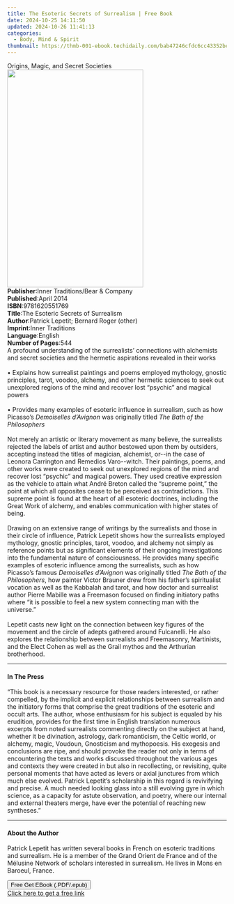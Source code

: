 ```yaml
---
title: The Esoteric Secrets of Surrealism | Free Book
date: 2024-10-25 14:11:50
updated: 2024-10-26 11:41:13
categories:
  - Body, Mind & Spirit
thumbnail: https://thmb-001-ebook.techidaily.com/bab47246cfdc6cc43352beced281aa6800210a470f10258bd377ed8737270c8d.jpg
---
```

<main id="book-container">
  <div class="flex flex-col">
    <div class="book-brief flex-1 py-6 px-4 sm:p-6 md:py-10 md:px-8">
      <!-- brief-->
      <div class="book-brief-main">Origins, Magic, and Secret Societies</div>
    </div>
    <div
      class="book-meta-info flex-1 grid gap-4 col-start-1 col-end-3 row-start-1 sm:mb-6 sm:grid-cols-4 lg:gap-6 lg:col-start-2 lg:row-end-6 lg:row-span-6 lg:mb-0"
    >
      <div
        class="book-meta-info-left place-content-center mt-4 p-4 text-sm leading-6 col-start-2 col-span-2 dark:text-slate-400"
      >
        <img
          class="w-full h-500 object-cover rounded-lg sm:h-255 sm:col-span-2 lg:col-span-full"
          src="https://img-001-ebook.techidaily.com/fa1c5604d43cc738d204c2c52077674f48dec2ffc5c6b7f9b6cf6aa95f5965bf.jpg"
          alt=""
          width="312"
          height="500"
        />
      </div>
      <div
        class="book-meta-info-right mt-2 col-start-1 row-start-2 col-span-3 self-center"
      >
        <!-- meta data  -->
        <div class="flex flex-col px-4 md:px-8">
          <div class="flex-1">
            <strong>Publisher</strong>:<span class="px-2"
              >Inner Traditions/Bear &amp; Company</span
            >
          </div>
          <div class="flex-1">
            <strong>Published</strong>:<span class="px-2">April 2014</span>
          </div>
          <div class="flex-1">
            <strong>ISBN</strong>:<span class="px-2">9781620551769</span>
          </div>
          <div class="flex-1">
            <strong>Title</strong>:<span class="px-2"
              >The Esoteric Secrets of Surrealism</span
            >
          </div>
          <div class="flex-1">
            <strong>Author</strong>:<span class="px-2"
              >Patrick Lepetit; Bernard Roger (other)</span
            >
          </div>
          <div class="flex-1">
            <strong>Imprint</strong>:<span class="px-2">Inner Traditions</span>
          </div>
          <div class="flex-1">
            <strong>Language</strong>:<span class="px-2">English</span>
          </div>
          <div class="flex-1">
            <strong>Number of Pages</strong>:<span class="px-2">544</span>
          </div>
        </div>
      </div>
    </div>
    <div class="book-description flex-1 py-6 px-4 sm:p-6 md:py-10 md:px-8">
      <div class="book-description-main">
        <div accordion-content="" id="description">
          A profound understanding of the surrealists’ connections with
          alchemists and secret societies and the hermetic aspirations revealed
          in their works <br />
          <br />• Explains how surrealist paintings and poems employed
          mythology, gnostic principles, tarot, voodoo, alchemy, and other
          hermetic sciences to seek out unexplored regions of the mind and
          recover lost “psychic” and magical powers <br />
          <br />• Provides many examples of esoteric influence in surrealism,
          such as how Picasso’s <i>Demoiselles d’Avignon</i> was originally
          titled <i>The Bath of the Philosophers</i> <br />
          <br />Not merely an artistic or literary movement as many believe, the
          surrealists rejected the labels of artist and author bestowed upon
          them by outsiders, accepting instead the titles of magician,
          alchemist, or--in the case of Leonora Carrington and Remedios
          Varo--witch. Their paintings, poems, and other works were created to
          seek out unexplored regions of the mind and recover lost “psychic” and
          magical powers. They used creative expression as the vehicle to attain
          what André Breton called the “supreme point,” the point at which all
          opposites cease to be perceived as contradictions. This supreme point
          is found at the heart of all esoteric doctrines, including the Great
          Work of alchemy, and enables communication with higher states of
          being. <br />
          <br />Drawing on an extensive range of writings by the surrealists and
          those in their circle of influence, Patrick Lepetit shows how the
          surrealists employed mythology, gnostic principles, tarot, voodoo, and
          alchemy not simply as reference points but as significant elements of
          their ongoing investigations into the fundamental nature of
          consciousness. He provides many specific examples of esoteric
          influence among the surrealists, such as how Picasso’s famous
          <i>Demoiselles d’Avignon</i> was originally titled
          <i>The Bath of the Philosophers</i>, how painter Victor Brauner drew
          from his father’s spiritualist vocation as well as the Kabbalah and
          tarot, and how doctor and surrealist author Pierre Mabille was a
          Freemason focused on finding initiatory paths where “it is possible to
          feel a new system connecting man with the universe.” <br />
          <br />Lepetit casts new light on the connection between key figures of
          the movement and the circle of adepts gathered around Fulcanelli. He
          also explores the relationship between surrealists and Freemasonry,
          Martinists, and the Elect Cohen as well as the Grail mythos and the
          Arthurian brotherhood.
        </div>
        <div class="accordion-fader"></div>
      </div>
    </div>
    <div class="book-excerpts flex-1 py-6 px-4 sm:p-6 md:py-10 md:px-8">
      <!-- excerpts-->
      <div class="book-excerpts-main">
        <hr />
        <h4 class="placeholder placeholder-heading">
          <span>In The Press</span>
        </h4>
        <p>
          “This book is a necessary resource for those readers interested, or
          rather compelled, by the implicit and explicit relationships between
          surrealism and the initiatory forms that comprise the great traditions
          of the esoteric and occult arts. The author, whose enthusiasm for his
          subject is equaled by his erudition, provides for the first time in
          English translation numerous excerpts from noted surrealists
          commenting directly on the subject at hand, whether it be divination,
          astrology, dark romanticism, the Celtic world, or alchemy, magic,
          Voudoun, Gnosticism and mythopoesis. His exegesis and conclusions are
          ripe, and should provoke the reader not only in terms of encountering
          the texts and works discussed throughout the various ages and contexts
          they were created in but also in recollecting, or revisiting, quite
          personal moments that have acted as levers or axial junctures from
          which much else evolved. Patrick Lepetit’s scholarship in this regard
          is revivifying and precise. A much needed looking glass into a still
          evolving gyre in which science, as a capacity for astute observation,
          and poetry, where our internal and external theaters merge, have ever
          the potential of reaching new syntheses.”
        </p>
      </div>
    </div>
    <div class="book-about-author flex-1 py-6 px-4 sm:p-6 md:py-10 md:px-8">
      <!-- about author-->
      <div class="book-main-author-main">
        <hr />
        <h4 class="placeholder placeholder-heading">
          <span>About the Author</span>
        </h4>
        <p>
          Patrick Lepetit has written several books in French on esoteric
          traditions and surrealism. He is a member of the Grand Orient de
          France and of the Mélusine Network of scholars interested in
          surrealism. He lives in Mons en Baroeul, France.
        </p>
      </div>
    </div>
    <div class="book-free-get flex-1 py-6 px-4 sm:p-6 md:py-10 md:px-8">
      <button
        id="btn-free-get"
        class="bg-blue-500 hover:bg-blue-700 text-white font-bold py-2 px-4 rounded"
      >
        Free Get EBook (.PDF/.epub)
      </button>
      <div id="countdown-display" class="px-2 text-lg mt-2"></div>
      <a
        id="free-link"
        class="hidden bg-blue-500 hover:bg-blue-700 text-white font-bold py-2 px-4 rounded"
        href="https://www.ebooks.com/en-us/book/95782041/the-esoteric-secrets-of-surrealism/patrick-lepetit/"
        target="_blank"
        >Click here to get a free link</a
      >
    </div>
    <script>
      let countdownTime = 0;
      let countdownInterval = null;
      document
        .getElementById('btn-free-get')
        .addEventListener('click', startCountdown);
      function startCountdown() {
        countdownTime = new Date().getTime() + 60000 * 3;
        countdownInterval = setInterval(updateCountdown, 1000);
        document.getElementById('btn-free-get').disabled = true;
        document
          .getElementById('btn-free-get')
          .classList.add('bg-gray-500', 'cursor-not-allowed');
      }
      function updateCountdown() {
        let currentTime = new Date().getTime();
        let timeLeft = countdownTime - currentTime;
        let secondsLeft = Math.floor(timeLeft / 1000);
        document.getElementById('countdown-display').innerHTML =
          `Remaining time: ${secondsLeft} seconds.`;
        if (secondsLeft <= 0) {
          clearInterval(countdownInterval);
          document.getElementById('btn-free-get').classList.add('hidden');
          document.getElementById('free-link').classList.remove('hidden');
          document.getElementById('countdown-display').innerHTML = '';
        }
      }
    </script>
  </div>
</main>
